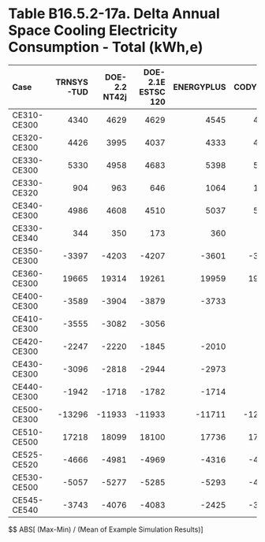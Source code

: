 # Table B16.5.2-17a. Delta Annual Space Cooling Electricity Consumption - Total (kWh,e)
| Case        | TRNSYS-TUD | DOE-2.2 NT42j | DOE-2.1E ESTSC 120 | ENERGYPLUS | CODYRUN | HOT3000 |     |    Min |    Max |   Mean | Dev % $$ |     | TEST 0.0.0 | 
|:----------- | ----------:| -------------:| ------------------:| ----------:| -------:| -------:| ---:| ------:| ------:| ------:| --------:| ---:| ----------:| 
| CE310-CE300 |       4340 |          4629 |               4629 |       4545 |    4543 |    4538 |     |   4340 |   4629 |   4537 |      6.4 |     |       4629 | 
| CE320-CE300 |       4426 |          3995 |               4037 |       4333 |    4424 |    4387 |     |   3995 |   4426 |   4267 |     10.1 |     |       4037 | 
| CE330-CE300 |       5330 |          4958 |               4683 |       5398 |    5559 |    5260 |     |   4683 |   5559 |   5198 |     16.8 |     |       4683 | 
| CE330-CE320 |        904 |           963 |                646 |       1064 |    1134 |     873 |     |    646 |   1134 |    931 |     52.5 |     |        646 | 
| CE340-CE300 |       4986 |          4608 |               4510 |       5037 |    5089 |    4877 |     |   4510 |   5089 |   4851 |     11.9 |     |       4510 | 
| CE330-CE340 |        344 |           350 |                173 |        360 |     470 |     383 |     |    173 |    470 |    347 |     85.6 |     |        173 | 
| CE350-CE300 |      -3397 |         -4203 |              -4207 |      -3601 |   -3390 |   -3328 |     |  -4207 |  -3328 |  -3688 |     23.8 |     |      -4207 | 
| CE360-CE300 |      19665 |         19314 |              19261 |      19959 |   19867 |   19998 |     |  19261 |  19998 |  19677 |      3.7 |     |      19261 | 
| CE400-CE300 |      -3589 |         -3904 |              -3879 |      -3733 |         |   -3657 |     |  -3904 |  -3589 |  -3752 |      8.4 |     |      -3879 | 
| CE410-CE300 |      -3555 |         -3082 |              -3056 |            |         |   -3567 |     |  -3567 |  -3056 |  -3315 |     15.4 |     |      -3056 | 
| CE420-CE300 |      -2247 |         -2220 |              -1845 |      -2010 |         |   -1862 |     |  -2247 |  -1845 |  -2037 |     19.7 |     |      -1845 | 
| CE430-CE300 |      -3096 |         -2818 |              -2944 |      -2973 |         |   -3252 |     |  -3252 |  -2818 |  -3017 |     14.4 |     |      -2944 | 
| CE440-CE300 |      -1942 |         -1718 |              -1782 |      -1714 |         |   -1822 |     |  -1942 |  -1714 |  -1796 |     12.7 |     |      -1782 | 
| CE500-CE300 |     -13296 |        -11933 |             -11933 |     -11711 |  -12653 |  -11932 |     | -13296 | -11711 | -12243 |     12.9 |     |     -11933 | 
| CE510-CE500 |      17218 |         18099 |              18100 |      17736 |   17414 |   17794 |     |  17218 |  18100 |  17727 |      5.0 |     |      18100 | 
| CE525-CE520 |      -4666 |         -4981 |              -4969 |      -4316 |   -4889 |   -4458 |     |  -4981 |  -4316 |  -4713 |     14.1 |     |      -4969 | 
| CE530-CE500 |      -5057 |         -5277 |              -5285 |      -5293 |   -4880 |   -5263 |     |  -5293 |  -4880 |  -5176 |      8.0 |     |      -5285 | 
| CE545-CE540 |      -3743 |         -4076 |              -4083 |      -2425 |   -3745 |   -3825 |     |  -4083 |  -2425 |  -3650 |     45.4 |     |      -4083 | 

$$ ABS[ (Max-Min) / (Mean of Example Simulation Results)]


